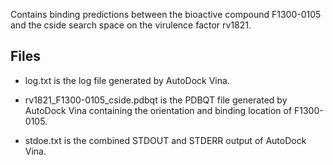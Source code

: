 Contains binding predictions between the bioactive compound F1300-0105 and the cside search space on the virulence factor rv1821.

## Files

- log.txt is the log file generated by AutoDock Vina.

- rv1821_F1300-0105_cside.pdbqt is the PDBQT file generated by AutoDock Vina containing the orientation and binding location of F1300-0105.

- stdoe.txt is the combined STDOUT and STDERR output of AutoDock Vina.

